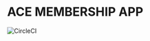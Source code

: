 # ACE MEMBERSHIP APP

![CircleCI](https://img.shields.io/circleci/build/github/AceHotelProject/ACE-MEMBERSHIP-APP/Dafis-dev)
